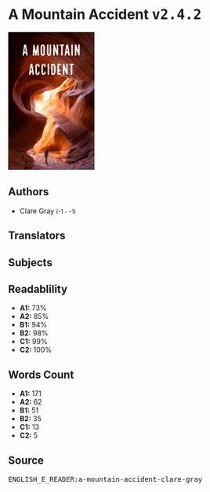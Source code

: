 # A Mountain Accident <kbd>v2.4.2</kbd>

![](./cover.medium.jpg "")

## Authors


 - Clare Gray <small>(-1 - -1)</small>

## Translators



## Subjects



## Readablility


 - **A1:** 73%
 - **A2:** 85%
 - **B1:** 94%
 - **B2:** 98%
 - **C1:** 99%
 - **C2:** 100%

## Words Count


 - **A1:** 171
 - **A2:** 62
 - **B1:** 51
 - **B2:** 35
 - **C1:** 13
 - **C2:** 5

## Source


<kbd>ENGLISH_E_READER:a-mountain-accident-clare-gray</kbd>
